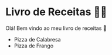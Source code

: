 # Livro de Receitas :woman_cook:

Olá! Bem vindo ao meu livro de receitas :wave:

- Pizza de Calabresa
- Pizza de Frango
